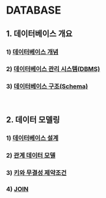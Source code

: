 # DATABASE

## 1. 데이터베이스 개요

### 	1) [데이터베이스 개념](https://github.com/ChoHaJOAH/SW_Studying/blob/master/Database/데이터베이스%20개념.md)

### 	2) [데이터베이스 관리 시스템(DBMS)](https://github.com/ChoHaJOAH/SW_Studying/blob/master/Database/DBMS.md)

### 	3) [데이터베이스 구조(Schema)](https://github.com/ChoHaJOAH/SW_Studying/blob/master/Database/Schema.md)

<br/>

## 2. 데이터 모델링

### 	1) [데이터베이스 설계](https://github.com/ChoHaJOAH/SW_Studying/blob/master/Database/데이터베이스%20설계.md)

### 	2) [관계 데이터 모델](https://github.com/ChoHaJOAH/SW_Studying/blob/master/Database/관계%20데이터%20모델.md)

### 	3) [키와 무결성 제약조건](https://github.com/ChoHaJOAH/SW_Studying/blob/master/Database/키와%20무결성%20제약조건.md)

### 	4) [JOIN](https://github.com/ChoHaJOAH/SW_Studying/blob/master/Database/JOIN.md)